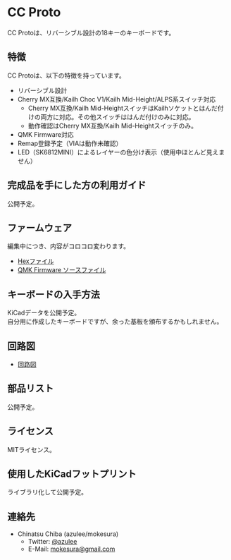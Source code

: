 # CC Proto
CC Protoは、リバーシブル設計の18キーのキーボードです。

## 特徴
CC Protoは、以下の特徴を持っています。

- リバーシブル設計
- Cherry MX互換/Kailh Choc V1/Kailh Mid-Height/ALPS系スイッチ対応
  - Cherry MX互換/Kailh Mid-HeightスイッチはKailhソケットとはんだ付けの両方に対応。その他スイッチははんだ付けのみに対応。
  - 動作確認はCherry MX互換/Kailh Mid-Heightスイッチのみ。
- QMK Firmware対応
- Remap登録予定（VIAは動作未確認）
- LED（SK6812MINI）によるレイヤーの色分け表示（使用中ほとんど見えません）

## 完成品を手にした方の利用ガイド
公開予定。

## ファームウェア
編集中につき、内容がコロコロ変わります。

- [Hexファイル](https://github.com/mokesura/cc_proto/tree/main/firmware)
- [QMK Firmware ソースファイル](https://github.com/mokesura/qmk_firmware/tree/mokesura/cc_proto/keyboards/mokesura/cc_proto)   

## キーボードの入手方法
KiCadデータを公開予定。  
自分用に作成したキーボードですが、余った基板を頒布するかもしれません。

## 回路図
- [回路図](https://github.com/mokesura/cc_proto/blob/main/pcb/cc_proto-Schematic.pdf)

## 部品リスト
公開予定。

## ライセンス
MITライセンス。

## 使用したKiCadフットプリント
ライブラリ化して公開予定。

## 連絡先
- Chinatsu Chiba (azulee/mokesura)
  - Twitter: [@azulee](https://twitter.com/azulee)
  - E-Mail: mokesura@gmail.com
